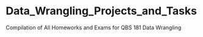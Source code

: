 # Data_Wrangling_Projects_and_Tasks
Compilation of All Homeworks and Exams for QBS 181 Data Wrangling
